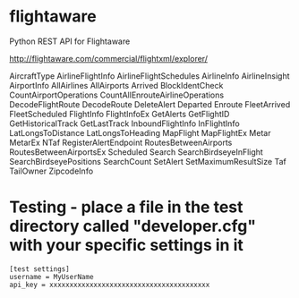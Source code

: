 flightaware
===========

Python REST API for Flightaware

http://flightaware.com/commercial/flightxml/explorer/

AircraftType
AirlineFlightInfo
AirlineFlightSchedules
AirlineInfo
AirlineInsight
AirportInfo
AllAirlines
AllAirports
Arrived
BlockIdentCheck
CountAirportOperations
CountAllEnrouteAirlineOperations
DecodeFlightRoute
DecodeRoute
DeleteAlert
Departed
Enroute
FleetArrived
FleetScheduled
FlightInfo
FlightInfoEx
GetAlerts
GetFlightID
GetHistoricalTrack
GetLastTrack
InboundFlightInfo
InFlightInfo
LatLongsToDistance
LatLongsToHeading
MapFlight
MapFlightEx
Metar
MetarEx
NTaf
RegisterAlertEndpoint
RoutesBetweenAirports
RoutesBetweenAirportsEx
Scheduled
Search
SearchBirdseyeInFlight
SearchBirdseyePositions
SearchCount
SetAlert
SetMaximumResultSize
Taf
TailOwner
ZipcodeInfo


# Testing - place a file in the test directory called "developer.cfg" with your specific settings in it

    [test settings]
    username = MyUserName
    api_key = xxxxxxxxxxxxxxxxxxxxxxxxxxxxxxxxxxxxxxxx
